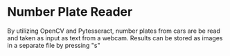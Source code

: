 # Number Plate Reader

By utilizing OpenCV and Pytesseract, number plates from cars are be read and taken as input as text from a webcam. Results can be stored as images in a separate file by pressing "s"
